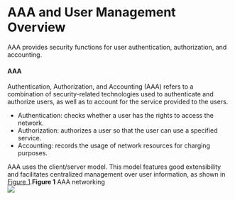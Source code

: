 AAA and User Management Overview
================================

AAA provides security functions for user authentication,
authorization, and accounting.

#### AAA

Authentication, Authorization, and Accounting (AAA) refers to a combination of security-related technologies used to authenticate and authorize users, as well as to account for the service provided to the users.

* Authentication: checks whether a user has the rights to access the network.
* Authorization: authorizes a user so that the user can use a specified service.
* Accounting: records the usage of network resources for charging purposes.

AAA uses the client/server model. This model features good extensibility and facilitates centralized management over user information, as shown in [Figure 1](#EN-US_CONCEPT_0172371751__en-us_concept_0172357084_fig_dc_vrp_aaa_feature_000399818201).**Figure 1** AAA networking  
![](images/fig_dc_vrp_aaa_feature_000399818201.png)